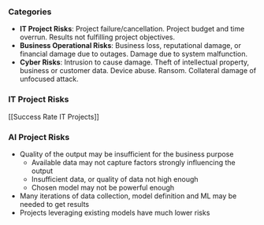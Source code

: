### Categories
- **IT Project Risks**:  Project failure/cancellation.  Project budget and time overrun.  Results not fulfilling project objectives.
- **Business Operational Risks**:  Business loss, reputational damage, or financial damage due to outages.  Damage due to system malfunction.
- **Cyber Risks**:  Intrusion to cause damage.  Theft of intellectual property, business or customer data.  Device abuse.  Ransom.  Collateral damage of unfocused attack.
### IT Project Risks
[[Success Rate IT Projects]]

### AI Project Risks
- Quality of the output may be insufficient for the business purpose
	- Available data may not capture factors strongly influencing the output
	- Insufficient data, or quality of data not high enough
	- Chosen model may not be powerful enough
- Many iterations of data collection, model definition and ML may be needed to get results
- Projects leveraging existing models have much lower risks

